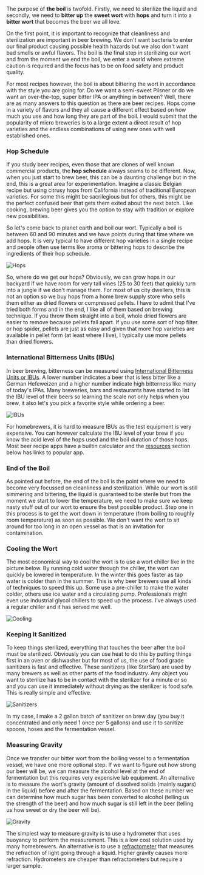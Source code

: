 The purpose of **the boil** is twofold. Firstly, we need to sterilize the
liquid and secondly, we need to **bitter up** the **sweet wort** with
**hops** and turn it into a **bitter wort** that becomes the beer we
all love.

On the first point, it is important to recognize that cleanliness and
sterilization are important in beer brewing. We don't want bacteria to
enter our final product causing possible health hazards but we also
don't want bad smells or awful flavors. The boil is the final step
in sterilizing our wort and from the moment we end the boil, we enter
a world where extreme caution is required and the focus has to be on
food safety and product quality.

For most recipes however, the boil is about bittering the wort in
accordance with the style you are going for. Do we want a semi-sweet
Pilsner or do we want an over-the-top, super bitter IPA or anything
in between? Well, there are as many answers to this question as there
are beer recipes. Hops come in a variety of flavors and they all cause
a different effect based on how much you use and how long they are part
of the boil. I would submit that the popularity of micro breweries
is to a large extent a direct result of hop varieties and the endless
combinations of using new ones with well established ones.

### Hop Schedule

If you study beer recipes, even those that are clones of well known
commercial products, the **hop schedule** always seams to be different.
Now, when you just start to brew beer, this can be a daunting challenge
but in the end, this is a great area for experimentation. Imagine a
classic Belgian recipe but using citrusy hops from California
instead of traditional European varieties. For some this might be
sacrilegious but for others, this might be the perfect confused beer
that gets them exited about the next batch. Like cooking, brewing beer
gives you the option to stay with tradition or explore new
possibilities.

So let's come back to planet earth and boil our wort. Typically a boil
is between 60 and 90 minutes and we have points during that time where
we add hops. It is very typical to have different hop varieties in a
single recipe and people often use terms like aroma or bittering hops
to describe the ingredients of their hop schedule.

![Hops](class:rounded:img-fluid:img/brewing101/brewing.026.jpeg)

So, where do we get our hops? Obviously, we can grow hops in our backyard
if we have room for very tall vines (25 to 30 feet) that quickly turn
into a jungle if we don't manage them. For most of us city dwellers,
this is not an option so we buy hops from a home brew supply store
who sells them either as dried flowers or compressed pellets.
I have to admit that I've tried both forms and in the end, I like all of
them based on brewing technique. If you throw them straight into a boil,
whole dried flowers are easier to remove because pellets fall apart.
If you use some sort of hop filter or hop spider, pellets are just as easy
and given that more hop varieties are available in pellet form
(at least where I live), I typically use more pellets than dried flowers.

### International Bitterness Units (IBUs)

In beer brewing, bitterness can be measured using
[International Bitterness Units or IBUs](https://en.wikipedia.org/w/index.php?title=International_Bitterness_Units_scale). A lower number
indicates a beer that is less bitter like a German Hefeweizen and
a higher number indicate high bitterness like many of today's IPAs.
Many breweries, bars and restaurants have started to list the IBU level
of their beers so learning the scale not only helps when you brew,
it also let's you pick a favorite style while ordering a beer.

![IBUs](class:rounded:img-fluid:img/brewing101/brewing.027.jpeg)

For homebrewers, it is hard to measure IBUs as the test equipment is
very expensive. You can however calculate the IBU level of your brew
if you know the acid level of the hops used and the boil duration of
those hops. Most beer recipe apps have a builtin calculator and the
[resources](#resource) section below has links to popular app.

### End of the Boil

As pointed out before, the end of the boil is the point where we need
to become very focussed on cleanliness and sterilization. While
our wort is still simmering and bittering, the liquid is guaranteed
to be sterile but from the moment we start to lower the temperature,
we need to make sure we keep nasty stuff out of our wort to
ensure the best possible product. Step one in this process is to get
the wort down in temperature (from boiling to roughly room temperature)
as soon as possible. We don't want the wort to sit around for too long
in an open vessel as that is an invitation for contamination.

### Cooling the Wort

The most economical way to cool the wort is to use a wort chiller like
in the picture below. By running cold water through the chiller, the wort
can quickly be lowered in temperature. In the winter this goes faster as
tap water is colder than in the summer. This is why beer brewers use
all kinds of techniques to speed this up. Some use a pre-chiller to make
the water colder, others use ice water and a circulating pump.
Professionals might even use industrial glycol chillers to speed up
the process. I've always used a regular chiller and it has served me well.

![Cooling](class:rounded:img-fluid:img/brewing101/brewing.028.jpeg)

### Keeping it Sanitized

To keep things sterilized, everything that touches the beer after the
boil must be sterilized. Obviously you can use heat to do this by
putting things first in an oven or dishwasher but for most of us, the
use of food grade sanitizers is fast and effective. These sanitizers
(like StarSan) are used by many brewers as well as other parts of the
food industry. Any object you want to sterilize has to be in contact with
the sterilizer for a minute or so and you can use it immediately
without drying as the sterilizer is food safe. This is really simple
and effective.

![Sanitizers](class:rounded:img-fluid:img/brewing101/brewing.029.jpeg)

In my case, I make a 2 gallon batch of sanitizer on brew day
(you buy it concentrated and only need 1 once per 5 gallons) and use
it to sanitize spoons, hoses and the fermentation vessel.

### Measuring Gravity

Once we transfer our bitter wort from the boiling vessel to a fermentation
vessel, we have one more optional step. If we want to figure out how
strong our beer will be, we can measure the alcohol level at
the end of fermentation but this requires very expensive lab equipment.
An alternative is to measure the wort's gravity (amount of dissolved
solids (mainly sugars) in the liquid) before and after the fermentation.
Based on these number we can determine how much sugar has been converted
to alcohol (telling us the strength of the beer) and how much sugar is
still left in the beer (telling us how sweet or dry the beer will be).

![Gravity](class:rounded:img-fluid:img/brewing101/brewing.030.jpeg)

The simplest way to measure gravity is to use a hydrometer that uses
buoyancy to perform the measurement. This is a low cost solution used by
many homebrewers. An alternative is to use a
[refractometer](https://en.wikipedia.org/wiki/Refractometer) that measures
the refraction of light going through a liquid. Higher gravity causes
more refraction. Hydrometers are cheaper than refractometers but require
a larger sample.
